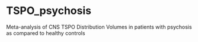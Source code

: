 # TSPO_psychosis
Meta-analysis of CNS TSPO Distribution Volumes in patients with psychosis as compared to healthy controls 
